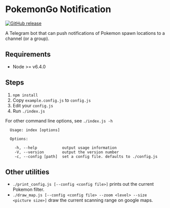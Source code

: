 PokemonGo Notification
======================
[![GitHub release](https://img.shields.io/github/release/dimotsai/pokemongo-notification.svg?maxAge=2592000)](https://github.com/dimotsai/pokemongo-notification/releases/latest)


A Telegram bot that can push notifications of Pokemon spawn locations to a channel (or a group).

Requirements
------------
- Node >= v6.4.0

Steps
-----

1. `npm install`
2. Copy `example.config.js` to `config.js`
3. Edit your `config.js`
4. Run `./index.js`

For other command line options, see `./index.js -h`
```
  Usage: index [options]

  Options:

    -h, --help           output usage information
    -V, --version        output the version number
    -c, --config [path]  set a config file. defaults to ./config.js
```

Other utilities
---------------
- `./print_config.js [--config <config file>]` prints out the current Pokemon filter.
- `./draw_map.js [--config <config file> --zoom <level> --size <picture size>]` draw the current scanning range on google maps.
